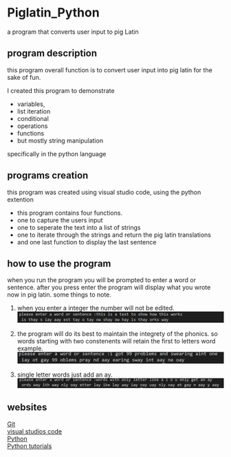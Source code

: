 # Piglatin_Python
a program that converts user input to pig Latin


## program description

this program overall function is to convert user input into pig latin for the sake of fun. 

I created this program to demonstrate 
* variables,
* list iteration
* conditional
* operations
* functions
* but mostly string manipulation 

specifically in the python language 


## programs creation

this program was created using visual studio code, using the python extention
* this program contains four functions. 
* one to capture the users input
* one to seperate the text into a list of strings
* one to iterate through the strings and return the pig latin translations
* and one last function to display the last sentence

## how to use the program 

when you run the program you will be prompted to enter a word or sentence.
after you press enter the program will display what you wrote now in pig latin. 
some things to note.

1. when you enter a integer the number will not be edited.
![integer example](https://github.com/bshort95/Piglatin_Python/blob/master/Capture.JPG?raw=true)

1. the program will do its best to maintain the integrety of the phonics. so words starting with two constenents will retain the first to letters
word example.
![phonics example](https://github.com/bshort95/Piglatin_Python/blob/master/Capture1.JPG?raw=true)

1. single letter words just add an ay.
![single letter example](https://github.com/bshort95/Piglatin_Python/blob/master/Capture3.JPG?raw=true)



## websites

[Git](https://git-scm.com/)  
[visual studios code](https://code.visualstudio.com/)  
[Python](https://www.python.org/)  
[Python tutorials](https://www.w3schools.com/python)

